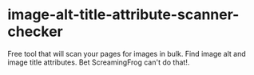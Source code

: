 # image-alt-title-attribute-scanner-checker
Free tool that will scan your pages for images in bulk. Find image alt and image title attributes. Bet ScreamingFrog can't do that!.
